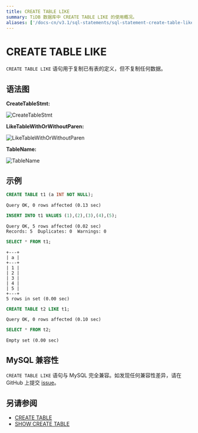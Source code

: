 ```yaml
---
title: CREATE TABLE LIKE
summary: TiDB 数据库中 CREATE TABLE LIKE 的使用概况。
aliases: ['/docs-cn/v3.1/sql-statements/sql-statement-create-table-like/','/docs-cn/v3.1/reference/sql/statements/create-table-like/']
---
```


# CREATE TABLE LIKE

`CREATE TABLE LIKE` 语句用于复制已有表的定义，但不复制任何数据。

## 语法图

**CreateTableStmt:**

![CreateTableStmt](https://download.pingcap.com/images/docs-cn/sqlgram/CreateTableStmt.png)

**LikeTableWithOrWithoutParen:**

![LikeTableWithOrWithoutParen](https://download.pingcap.com/images/docs-cn/sqlgram/LikeTableWithOrWithoutParen.png)

**TableName:**

![TableName](https://download.pingcap.com/images/docs-cn/sqlgram/TableName.png)

## 示例


```sql
CREATE TABLE t1 (a INT NOT NULL);
```

```
Query OK, 0 rows affected (0.13 sec)
```


```sql
INSERT INTO t1 VALUES (1),(2),(3),(4),(5);
```

```
Query OK, 5 rows affected (0.02 sec)
Records: 5  Duplicates: 0  Warnings: 0
```


```sql
SELECT * FROM t1;
```

```
+---+
| a |
+---+
| 1 |
| 2 |
| 3 |
| 4 |
| 5 |
+---+
5 rows in set (0.00 sec)
```


```sql
CREATE TABLE t2 LIKE t1;
```

```
Query OK, 0 rows affected (0.10 sec)
```


```sql
SELECT * FROM t2;
```

```
Empty set (0.00 sec)
```

## MySQL 兼容性

`CREATE TABLE LIKE` 语句与 MySQL 完全兼容。如发现任何兼容性差异，请在 GitHub 上提交 [issue](https://github.com/pingcap/tidb/issues/new/choose)。

## 另请参阅

* [CREATE TABLE](/sql-statements/sql-statement-create-table.md)
* [SHOW CREATE TABLE](/sql-statements/sql-statement-show-create-table.md)
